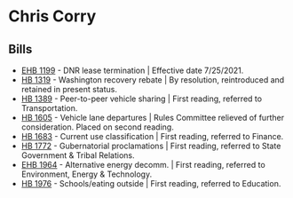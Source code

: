 # Chris Corry
## Bills
* [EHB 1199](/bill/2021-22/ehb/1199/) - DNR lease termination | Effective date 7/25/2021.
* [HB 1319](/bill/2021-22/hb/1319/) - Washington recovery rebate | By resolution, reintroduced and retained in present status.
* [HB 1389](/bill/2021-22/hb/1389/) - Peer-to-peer vehicle sharing | First reading, referred to Transportation.
* [HB 1605](/bill/2021-22/hb/1605/) - Vehicle lane departures | Rules Committee relieved of further consideration.  Placed on second reading.
* [HB 1683](/bill/2021-22/hb/1683/) - Current use classification | First reading, referred to Finance.
* [HB 1772](/bill/2021-22/hb/1772/) - Gubernatorial proclamations | First reading, referred to State Government & Tribal Relations.
* [EHB 1964](/bill/2021-22/ehb/1964/) - Alternative energy decomm. | First reading, referred to Environment, Energy & Technology.
* [HB 1976](/bill/2021-22/hb/1976/) - Schools/eating outside | First reading, referred to Education.
